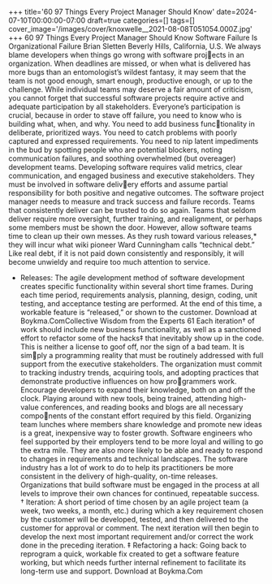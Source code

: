 +++
title='60 97 Things Every Project Manager Should Know'
date=2024-07-10T00:00:00-07:00
draft=true
categories=[]
tags=[]
cover_image='/images/cover/knoxwelle__2021-08-08T051054.000Z.jpg'
+++
60 97 Things Every Project Manager Should Know
Software Failure 
Is Organizational 
Failure
Brian Sletten
Beverly Hills, California, U.S.
We always blame developers when things go wrong with software projects in an organization. When deadlines are missed, or when what is delivered 
has more bugs than an entomologist’s wildest fantasy, it may seem that the team 
is not good enough, smart enough, productive enough, or up to the challenge. 
While individual teams may deserve a fair amount of criticism, you cannot forget 
that successful software projects require active and adequate participation by all 
stakeholders.
Everyone’s participation is crucial, because in order to stave off failure, you need 
to know who is building what, when, and why. You need to add business functionality in deliberate, prioritized ways. You need to catch problems with poorly 
captured and expressed requirements. You need to nip latent impediments in 
the bud by spotting people who are potential blockers, noting communication 
failures, and soothing overwhelmed (but overeager) development teams.
Developing software requires valid metrics, clear communication, and engaged 
business and executive stakeholders. They must be involved in software delivery efforts and assume partial responsibility for both positive and negative 
outcomes. The software project manager needs to measure and track success 
and failure records. Teams that consistently deliver can be trusted to do so 
again. Teams that seldom deliver require more oversight, further training, and 
realignment, or perhaps some members must be shown the door.
However, allow software teams time to clean up their own messes. As they rush 
toward various releases,*
 they will incur what wiki pioneer Ward Cunningham 
calls “technical debt.” Like real debt, if it is not paid down consistently and 
responsibly, it will become unwieldy and require too much attention to service.
* Releases: The agile development method of software development creates specific functionality 
within several short time frames. During each time period, requirements analysis, planning, design, 
coding, unit testing, and acceptance testing are performed. At the end of this time, a workable 
feature is “released,” or shown to the customer. 
Download at Boykma.ComCollective Wisdom from the Experts 61
Each iteration†
 of work should include new business functionality, as well as a 
sanctioned effort to refactor some of the hacks‡
 that inevitably show up in the 
code. This is neither a license to goof off, nor the sign of a bad team. It is simply a programming reality that must be routinely addressed with full support 
from the executive stakeholders.
The organization must commit to tracking industry trends, acquiring tools, 
and adopting practices that demonstrate productive influences on how programmers work. Encourage developers to expand their knowledge, both on 
and off the clock. Playing around with new tools, being trained, attending 
high-value conferences, and reading books and blogs are all necessary components of the constant effort required by this field.
Organizing team lunches where members share knowledge and promote new 
ideas is a great, inexpensive way to foster growth. Software engineers who feel 
supported by their employers tend to be more loyal and willing to go the extra 
mile. They are also more likely to be able and ready to respond to changes in 
requirements and technical landscapes.
The software industry has a lot of work to do to help its practitioners be more 
consistent in the delivery of high-quality, on-time releases. Organizations that 
build software must be engaged in the process at all levels to improve their 
own chances for continued, repeatable success.
† Iteration: A short period of time chosen by an agile project team (a week, two weeks, a month, 
etc.) during which a key requirement chosen by the customer will be developed, tested, and then 
delivered to the customer for approval or comment. The next iteration will then begin to develop 
the next most important requirement and/or correct the work done in the preceding iteration.
‡ Refactoring a hack: Going back to reprogram a quick, workable fix created to get a software feature 
working, but which needs further internal refinement to facilitate its long-term use and support. 
Download at Boykma.Com